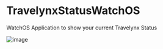 # TravelynxStatusWatchOS
WatchOS Application to show your current Travelynx Status

![image](https://github.com/lolalagay/TravelynxStatusWatchOS/assets/77240684/bf11cbb8-1c65-4699-993c-c0f457ba6423)
